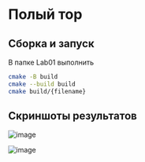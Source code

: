 # Полый тор

## Сборка и запуск

В папке Lab01 выполнить

``` bash
cmake -B build
cmake --build build
cmake build/{filename}
```

## Скриншоты результатов

![image](https://github.com/user-attachments/assets/dd977b46-8b0b-4418-889a-e6225e9c9cdc)


![image](https://github.com/user-attachments/assets/a63872b4-3e71-4501-a4b3-d5b522651305)

